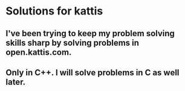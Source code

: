 # Solutions for kattis
## I've been trying to keep my problem solving skills sharp by solving problems in open.kattis.com.
## Only in C++. I will solve problems in C as well later.
